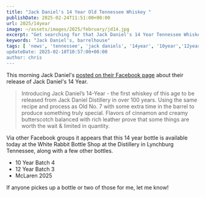 ```yaml
---
title: "Jack Daniel's 14 Year Old Tennessee Whiskey "
publishDate: 2025-02-24T11:51:00+00:00
url: 2025/14year
image: ~/assets/images/2025/february/jd14.jpg
excerpt: "Get searching for that Jack Daniel's 14 Year Tennessee Whiskey!"
keywords: "Jack Daniel's, barrelhouse"
tags: [ 'news', 'tennessee', 'jack daniels', '14year', '10year','12year', 'mclaren ]
updateDate: 2025-02-10T10:57:00+00:00
author: chris
---
```

This morning Jack Daniel's [posted on their Facebook page](https://www.facebook.com/jackdaniels/posts/pfbid0d1ix5VNMtF87Hv1om4CLXv1woFfLa8Rh1rS6hBNHqjkfRfDHRSFTosUGPWbWFoKMl) about their release of Jack Daniel's 14 Year. 

> Introducing Jack Daniel’s 14-Year - the first whiskey of this age to be released from Jack Daniel Distillery in over 100 years. Using the same recipe and process as Old No. 7 with some extra time in the barrel to produce something truly special. Flavors of cinnamon and creamy butterscotch balanced with rich leather prove that some things are worth the wait & limited in quantity.

Via other Facebook groups it appears that this 14 year bottle is available today at the White Rabbit Bottle Shop at the Distillery in Lynchburg Tennessee, along with a few other bottles.

 - 10 Year Batch 4
 - 12 Year Batch 3
 - McLaren 2025

 If anyone pickes up a bottle or two of those for me, let me know!
 
